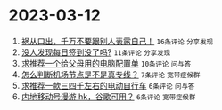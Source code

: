 # 2023-03-12

1. [祸从口出，千万不要跟别人表露自己！](https://www.v2ex.com/t/923313) `16条评论` `分享发现`
1. [没人发现每日签到没了吗?](https://www.v2ex.com/t/923293) `11条评论` `分享发现`
1. [求推荐一个给父母用的电脑配置单](https://www.v2ex.com/t/923296) `10条评论` `问与答`
1. [怎么判断机场节点是不是真专线？](https://www.v2ex.com/t/923290) `7条评论` `宽带症候群`
1. [求推荐一款三四千左右的电动自行车](https://www.v2ex.com/t/923298) `6条评论` `问与答`
1. [内地移动号漫游 hk，谷歌可用？](https://www.v2ex.com/t/923297) `6条评论` `宽带症候群`
